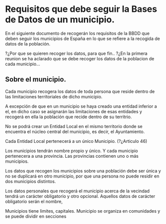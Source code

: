 # Requisitos que debe seguir la Bases de Datos de un municipio.

En el siguiente documento de recogerán los requisitos de la BBDD que deben seguir los municipios de España en lo que se refiere a la recogida de datos de la población.

?¿Por que se quieren recoger los datos, para que fin..
?¿En la primera reunion se ha aclarado que se debe recoger los datos de la poblacion de cada municipio...

## Sobre el municipio.

Cada municipio recogera los datos de toda persona que reside dentro de las limitaciones territoriales de dicho municipio.

A excepción de que en un municipio se haya creado una entidad inferior a el, en dicho caso se asignarán las limitaciones de esas entidades y recogerá en ella la población que recide dentro de su territrio.

No se podrá crear un Entidad Local en el mismo territorio donde se encuentra el núcleo central del municipio, es decir, el Ayuntamiento.

Cada Entidad Local pertenecerá a un único Municipio. (?¿Articulo 46)

Los municipios tendrán nombre propio y único. Y cada municipio pertenecera a una provincia. Las provincias contienen uno o más municipios.

Los datos que recogen los municipios sobre una población debe ser única y no se duplicará en otro municipio, por que una persona no puede residir en dos municipios distintos.

Los datos personales que recogerá el municipio acerca de la vecindad tendrá un carácter obligatorio y otro opcional. Aquellos datos de carácter obligatorio serán el nombre, 


Municipios tiene limites, capitales.
Municipio se organiza en comunidades y se puede dividir en secciones
